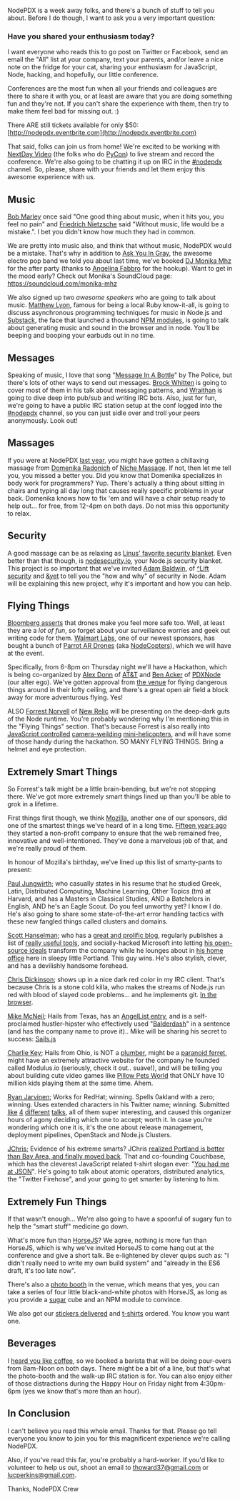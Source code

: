 NodePDX is a week away folks, and there's a bunch of stuff to tell you about. Before I do though, I want to ask you a very important question:

### Have you shared your enthusiasm today?

I want everyone who reads this to go post on Twitter or Facebook, send an email the "All" list at your company, text your parents, and/or leave a nice note on the fridge for your cat, sharing your enthusiasm for JavaScript, Node, hacking, and hopefully, our little conference. 

Conferences are the most fun when all your friends and colleagues are there to share it with you, or at least are aware that you are doing something fun and they're not. If you can't share the experience with them, then try to make them feel bad for missing out. :)

There ARE still tickets available for only $50: [http://nodepdx.eventbrite.com](http://nodepdx.eventbrite.com)

That said, folks can join us from home! We're excited to be working with [NextDay Video](http://www.nextdayvideo.com/) (the folks who do [PyCon](https://us.pycon.org)) to live stream and record the conference. We're also going to be chatting it up on IRC in the [#nodepdx](http://webchat.freenode.net/?channels=nodepdx) channel. So, please, share with your friends and let them enjoy this awesome experience with us.

## Music

[Bob Marley](http://en.wikipedia.org/wiki/Bob_Marley) once said "One good thing about music, when it hits you, you feel no pain" and [Friedrich Nietzsche](http://en.wikipedia.org/wiki/Friedrich_Nietzsche) said "Without music, life would be a mistake.". I bet you didn't know how much they had in common. 
 
We are pretty into music also, and think that without music, NodePDX would be a mistake. That's why in addition to [Ask You In Gray](http://askyouingray.com), the awesome electro pop band we told you about last time, we've booked [DJ Monika Mhz](https://twitter.com/monikamhz) for the after party (thanks to [Angelina Fabbro](https://twitter.com/angelinamagnum) for the hookup). Want to get in the mood early? Check out Monika's SoundCloud page: https://soundcloud.com/monika-mhz

We also signed up two *awesome speakers* who are going to talk about music. [Matthew Lyon](https://twitter.com/mattly), famous for being a local Ruby know-it-all, is going to discuss asynchronous programming techniques for music in Node.js and [Substack](https://twitter.com/substack), the face that launched a thousand [NPM modules](https://npmjs.org/~substack), is going to talk about generating music and sound in the browser and in node. You'll be beeping and booping your earbuds out in no time.


## Messages

Speaking of music, I love that song "[Message In A Bottle](http://www.youtube.com/watch?v=5G2LtPvPemw)" by The Police, but there's lots of other ways to send out messages. [Brock Whitten](https://twitter.com/sintaxi) is going to cover most of them in his talk about messaging patterns, and [Wraithan](https://twitter.com/wraithan) is going to dive deep into pub/sub and writing IRC bots. Also, just for fun, we're going to have a public IRC station setup at the conf logged into the [#nodepdx](http://webchat.freenode.net/?channels=nodepdx) channel, so you can just sidle over and troll your peers anonymously. Look out!


## Massages

If you were at NodePDX [last year](http://2012.nodepdx.org/), you might have gotten a chillaxing massage from [Domenika Radonich](https://twitter.com/NicheMassage) of [Niche Massage](http://nichemassage.com/). If not, then let me tell you, you missed a better you. Did you know that Domenika specializes in body work for programmers? Yup. There's actually a thing about sitting in chairs and typing all day long that causes really specific problems in your back. Domenika knows how to fix 'em and will have a chair setup ready to help out... for free, from 12-4pm on both days. Do not miss this opportunity to relax.


## Security

A good massage can be as relaxing as [Linus' favorite security blanket](http://en.wikipedia.org/wiki/Linus_van_Pelt#Security_blanket). Even better than that though, is [nodesecurity.io](http://nodesecurity.io/), your Node.js security blanket. This project is so important that we've invited [Adam Baldwin](https://twitter.com/adam_baldwin), of [^Lift security](http://liftsecurity.io/) and [&yet](http://andyet.com/) to tell you the "how and why" of security in Node. Adam will be explaining this new project, why it's important and how you can help. 

## Flying Things

[Bloomberg asserts](http://www.csmonitor.com/USA/Politics/2013/0327/Drones-above-New-York-scary-but-inevitable-Mayor-Bloomberg-says-video) that drones make you feel more safe too. Well, at least they are a *lot of fun*, so forget about your surveillance worries and geek out writing code for them. [Walmart Labs](http://www.walmartlabs.com/), one of our newest sponsors, has bought a bunch of [Parrot AR Drones](http://ardrone2.parrot.com/) (aka [NodeCopters](http://nodecopter.com/)), which we will have at the event.

Specifically, from 6-8pm on Thursday night we'll have a Hackathon, which is being co-organized by [Alex Donn](https://twitter.com/Alex_Donn) of [AT&T](http://www.youtube.com/watch?v=Yz3c8H-_ubw) and [Ben Acker](https://twitter.com/nvcexploder) of [PDXNode](http://www.meetup.com/nodepdx/) (our alter ego). We've gotten approval from [the venue](http://www.holocene.org/) for flying dangerous things around in their lofty ceiling, and there's a great open air field a block away for more adventurous flying. Yes!

ALSO [Forrest Norvell](https://twitter.com/othiym23) of [New Relic](http://newrelic.com) will be presenting on the deep-dark guts of the Node runtime. You're probably wondering why I'm mentioning this in the "Flying Things" section. That's because Forrest is also really into [JavaScript controlled](https://github.com/othiym23/node-wifli) [camera-weilding](http://www.amazon.com/Interactive-Toy-Concept-Spi-Helicopter/dp/B008BY1S62) [mini-helicopters](http://www.amazon.com/Wi-Indoor-Outdoor-Hobby-Helicopter/dp/B0050NN6US), and will have some of those handy during the hackathon. SO MANY FLYING THINGS. Bring a helmet and eye protection.

## Extremely Smart Things

So Forrest's talk might be a little brain-bending, but we're not stopping there. We've got more extremely smart things lined up than you'll be able to grok in a lifetime. 

First things first though, we think [Mozilla](http://mozilla.org), another one of our sponsors, did one of the smartest things we've heard of in a long time. [Fifteen years ago](http://blog.mozilla.org/blog/2013/04/02/15-years-of-a-better-web/) they started a non-profit company to ensure that the web remained free, innovative and well-intentioned. They've done a marvelous job of that, and we're really proud of them.

In honour of Mozilla's birthday, we've lined up this list of smarty-pants to present:

[Paul Jungwirth](https://github.com/pjungwir); who casually states in his resume that he studied Greek, Latin, Distributed Computing, Machine Learning, Other Topics (tm) at Harvard, and has a Masters in Classical Studies, AND a Batchelors in English, AND he's an Eagle Scout. Do you feel unworthy yet? I know I do. He's also going to share some state-of-the-art error handling tactics with these new fangled things called clusters and domains.

[Scott Hanselman](https://twitter.com/shanselman); who has a [great and prolific blog](http://www.hanselman.com/), regularly publishes a list of [really useful tools](http://www.hanselman.com/blog/ScottHanselmans2011UltimateDeveloperAndPowerUsersToolListForWindows.aspx), and socially-hacked Microsoft into letting [his open-source ideals](http://www.youtube.com/watch?v=sunoAP8XKBY) transform the company while he lounges about in [his home office](http://channel9.msdn.com/Series/Show-Us-Your-Tech/Show-Us-Your-Home-Scott-Hanselman-Edition) here in sleepy little Portland. This guy wins. He's also stylish, clever, and has a devilishly handsome forehead.
  
[Chris Dickinson](https://github.com/chrisdickinson); shows up in a nice dark red color in my IRC client. That's because Chris is a stone cold killa, who makes the streams of Node.js run red with blood of slayed code problems... and he implements git. [In the browser](https://github.com/chrisdickinson/git.js). 
 
[Mike McNeil](https://twitter.com/mikermcneil); Hails from Texas, has an [AngelList entry](https://angel.co/mikermcneil), and is a self-proclaimed hustler-hipster who effectively used "[Balderdash](http://www.chellman.org/toys/balderdash/)" in a sentence (and  has the company name to prove it).. Mike will be sharing his secret to success: [Sails.js](http://balderdashy.github.io/sails/)
 
[Charlie Key](https://twitter.com/Zwigby); Hails from Ohio, is NOT a [plumber](http://en.wikipedia.org/wiki/Joe_the_Plumber), might be a [paranoid ferret](http://thefluffingtonpost.com/post/39680997713/paranoid-ferret-thinks-someone-is-right-behind), might have an extremely attractive website for the company he founded called Modulus.io (seriously, check it out.. suave!), and will be telling you about building cute video games like [Pillow Pets World](https://pillowpetsworld.com/) that ONLY have 10 million kids playing them at the same time. Ahem.

[Ryan Jarvinen](https://twitter.com/ryanj); Works for RedHat; winning. Spells 0akland with a zero; winning. Uses extended characters in his Twitter name; winning. Submitted [like](https://github.com/nodepdx/nodepdx.github.com/blob/master/proposals/MongoDB_in_the_browser_and_Realtime_apps_with_Meteor-ryan_jarvinen.md) [4](https://github.com/nodepdx/nodepdx.github.com/blob/master/proposals/building_spatial_apps_with_mongodb-ryan_jarvinen.md) [different](https://github.com/nodepdx/nodepdx.github.com/blob/master/proposals/clustering_node_on_openshift-ryan_jarvinen.md) [talks](https://github.com/nodepdx/nodepdx.github.com/blob/master/proposals/social_irc_bots_w_mongodb-ryan_jarvinen.md), all of them super interesting, and caused this organizer hours of agony deciding which one to accept; worth it. In case you're wondering which one it is, it's the one about release management, deployment pipelines, OpenStack and Node.js Clusters.

[JChris](https://twitter.com/jchris); Evidence of his extreme smarts? JChris [realized Portland is better than Bay Area, and finally moved back](http://jchris.ic.ht/drl/_design/sofa/_list/post/post-page?startkey=%5B%22Returning-to-Portland%22%5D). That and co-founding Couchbase, which has the cleverest JavaScript related t-shirt slogan ever: "[You had me at JSON](http://thought-palace.tumblr.com/post/49947724184/douglas-crockford-javascript-guru-and-originator)". He's going to talk about atomic operators, distributed analytics, the "Twitter Firehose", and your going to get smarter by listening to him.

## Extremely Fun Things

If that wasn't enough... We're also going to have a spoonful of sugary fun to help the "smart stuff" medicine go down.

What's more fun than [HorseJS](https://twitter.com/horse_js)? We agree, nothing is more fun than HorseJS, which is why we've invited HorseJS to come hang out at the conference and give a short talk. Be e-lightened by clever quips such as: "I didn't really need to write my own build system" and "already in the ES6 draft, it's too late now".

There's also a [photo booth](http://en.wikipedia.org/wiki/Photo_booth) in the venue, which means that yes, you can take a series of four little black-and-white photos with HorseJS, as long as you provide a [sugar](https://npmjs.org/package/sugar) cube and an NPM module to convince.

We also got our [stickers delivered](https://twitter.com/nodepdx/status/332222519773917184/photo/1) and [t-shirts](http://twitpic.com/cp3kt6/full) ordered. You know you want one.

## Beverages

I [heard you like coffee](http://www.youtube.com/watch?v=pswagEyDVn0), so we booked a barista that will be doing pour-overs from 8am-Noon on both days. There might be a bit of a line, but that's what the photo-booth and the walk-up IRC station is for. You can also enjoy either of those distractions during the Happy Hour on Friday night from 4:30pm-6pm (yes we know that's more than an hour).

## In Conclusion

I can't believe you read this whole email. Thanks for that. Please go tell everyone you know to join you for this magnificent experience we're calling NodePDX. 

Also, if you've read this far, you're probably a hard-worker. If you'd like to volunteer to help us out, shoot an email to [thoward37@gmail.com](mailto:thoward37@gmail.com?Subject=[NodePDX]%20Volunteers) or [lucperkins@gmail.com](mailto:lucperkins@gmail.com?Subject=[NodePDX]%20Volunteers).  

Thanks,
NodePDX Crew